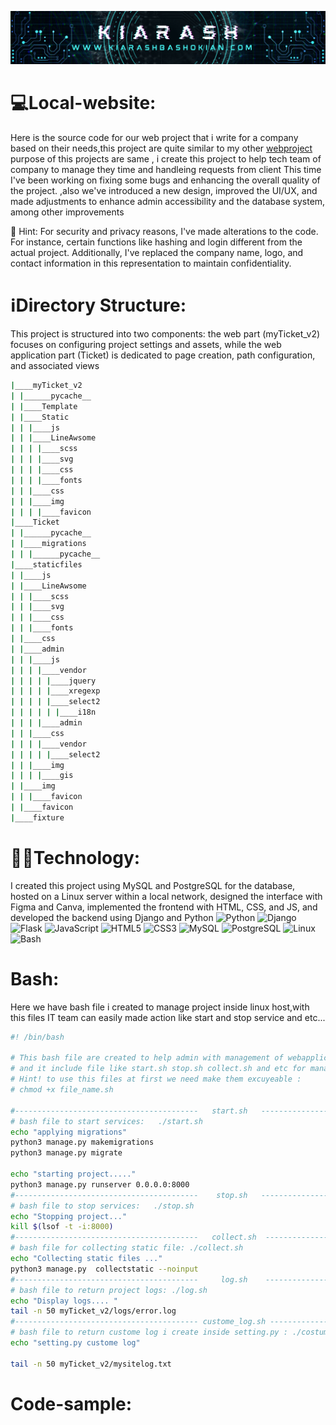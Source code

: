 ![baner](https://github.com/Ghosts6/Local-website/blob/main/img/Baner.png)

# 💻Local-website:
Here is the source code for our web project that i write for a company based on their needs,this project are quite similar to my  other [webproject](https://github.com/Ghosts6/webProject) purpose of this projects are same , i create this project to help tech team of company to manage they time and handleing requests from client This time I've been working on fixing some bugs and enhancing the overall quality of the project. ,also we've introduced a new design, improved the UI/UX, and made adjustments to enhance admin accessibility and the database system, among other improvements

🚨 Hint: For security and privacy reasons, I've made alterations to the code. For instance, certain functions like hashing and login different from the actual project. Additionally, I've replaced the company name, logo, and contact information in this representation to maintain confidentiality.


# ℹ️Directory Structure:
This project is structured into two components: the web part (myTicket_v2) focuses on configuring project settings and assets, while the web application part (Ticket) is dedicated to page creation, path configuration, and associated views
```bash
|____myTicket_v2
| |______pycache__
| |____Template
| |____Static
| | |____js
| | |____LineAwsome
| | | |____scss
| | | |____svg
| | | |____css
| | | |____fonts
| | |____css
| | |____img
| | | |____favicon
|____Ticket
| |______pycache__
| |____migrations
| | |______pycache__
|____staticfiles
| |____js
| |____LineAwsome
| | |____scss
| | |____svg
| | |____css
| | |____fonts
| |____css
| |____admin
| | |____js
| | | |____vendor
| | | | |____jquery
| | | | |____xregexp
| | | | |____select2
| | | | | |____i18n
| | | |____admin
| | |____css
| | | |____vendor
| | | | |____select2
| | |____img
| | | |____gis
| |____img
| | |____favicon
| |____favicon
|____fixture
```

# 👨‍💻Technology:
I created this project using MySQL and PostgreSQL for the database, hosted on a Linux server within a local network, designed the interface with Figma and Canva, implemented the frontend with HTML, CSS, and JS, and developed the backend using Django and Python
![Python](https://img.shields.io/badge/python-3670A0?style=plastic&logo=python&logoColor=ffdd54) ![Django](https://img.shields.io/badge/django-%23092E20.svg?style=plastic&logo=django&logoColor=white)![Flask](https://img.shields.io/badge/flask-%23000.svg?style=plastic&logo=flask&logoColor=white) ![JavaScript](https://img.shields.io/badge/javascript-%23323330.svg?style=plastic&logo=javascript&logoColor=%23F7DF1E)
 ![HTML5](https://img.shields.io/badge/html5-%23E34F26.svg?style=plastic&logo=html5&logoColor=white) ![CSS3](https://img.shields.io/badge/css3-%231572B6.svg?style=plastic&logo=css3&logoColor=white) ![MySQL](https://img.shields.io/badge/mysql-4479A1?style=plastic&logo=mysql&logoColor=white) ![PostgreSQL](https://img.shields.io/badge/postgresql-336791?style=plastic&logo=postgresql&logoColor=white) ![Linux](https://img.shields.io/badge/linux-FCC624?style=plastic&logo=linux&logoColor=black)
 ![Bash](https://img.shields.io/badge/bash-4EAA25?style=plastic&logo=gnu-bash&logoColor=white)



# Bash:
Here we have bash file i created to manage project inside linux host,with this files IT team can easily made action like start and stop service and etc...
```bash
#! /bin/bash

# This bash file are created to help admin with management of webapplication 
# and it include file like start.sh stop.sh collect.sh and etc for manage service inside linux server host
# Hint! to use this files at first we need make them excuyeable :
# chmod +x file_name.sh

#-----------------------------------------   start.sh   ----------------------------------------------------------
# bash file to start services:   ./start.sh
echo "applying migrations"
python3 manage.py makemigrations
python3 manage.py migrate

echo "starting project....."
python3 manage.py runserver 0.0.0.0:8000
#-----------------------------------------    stop.sh   ----------------------------------------------------------
# bash file to stop services:   ./stop.sh
echo "Stopping project..."
kill $(lsof -t -i:8000)
#-----------------------------------------   collect.sh  ----------------------------------------------------------
# bash file for collecting static file: ./collect.sh
echo "Collecting static files ..."
python3 manage.py  collectstatic --noinput
#-----------------------------------------     log.sh    ----------------------------------------------------------
# bash file to return project logs: ./log.sh
echo "Display logs.... "
tail -n 50 myTicket_v2/logs/error.log
#----------------------------------------- custome_log.sh ----------------------------------------------------------
# bash file to return custome log i create inside setting.py : ./costume_log.sh
echo "setting.py custome log"

tail -n 50 myTicket_v2/mysitelog.txt
```


# Code-sample:
